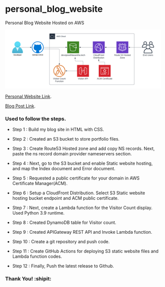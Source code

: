 # personal_blog_website
Personal Blog Website Hosted on AWS

![Diagram](Architectural%20Diagram.png)

[Personal Website Link](https://lasanthasilva.tech).

[Blog Post Link](https://dev.to/aws-builders/how-i-built-my-personal-blog-site-using-aws-services-51l7).

### Used to follow the steps.

- Step 1 : Build my blog site in HTML with CSS.

- Step 2 : Created an S3 bucket to store portfolio files.

- Step 3 : Create Route53 Hosted zone and add copy NS records. Next, paste the ns record domain provider nameservers section.

- Step 4 : Next, go to the S3 bucket and enable Static website hosting, and map the Index document and Error document.

- Step 5 : Requested a public certificate for your domain in AWS Certificate Manager(ACM).

- Step 6 : Setup a CloudFront Distribution. Select S3 Static website hosting bucket endpoint and ACM public certificate.

- Step 7 : Next, create a Lambda function for the Visitor Count display. Used Python 3.9 runtime.

- Step 8 : Created DynamoDB table for Visitor count.

- Step 9 : Created APIGateway REST API and Invoke Lambda function.

- Step 10 : Create a git repository and push code.

- Step 11 : Create GitHub Actions for deploying S3 static website files and Lambda function codes.

- Step 12 : Finally, Push the latest release to Github.

### Thank You! :shipit: